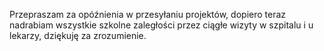 Przepraszam za opóźnienia w przesyłaniu projektów, dopiero teraz nadrabiam wszystkie szkolne zaległości przez ciągłe wizyty w szpitalu i u lekarzy, dziękuję za zrozumienie.
